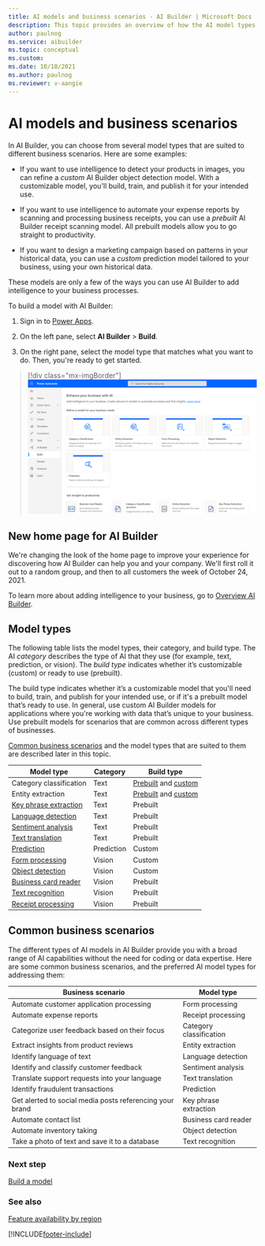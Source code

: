 ```yaml
---
title: AI models and business scenarios - AI Builder | Microsoft Docs
description: This topic provides an overview of how the AI model types that you can create in AI Builder relate to various business scenarios.
author: paulnog
ms.service: aibuilder
ms.topic: conceptual
ms.custom:
ms.date: 10/18/2021
ms.author: paulnog
ms.reviewer: v-aangie
---
```


# AI models and business scenarios

In AI Builder, you can choose from several model types that are suited to different business scenarios. Here are some examples:

- If you want to use intelligence to detect your products in images, you can refine a *custom* AI Builder object detection model. With a customizable model, you'll build, train, and publish it for your intended use.

- If you want to use intelligence to automate your expense reports by scanning and processing business receipts, you can use a *prebuilt* AI Builder receipt scanning model. All prebuilt models allow you to go straight to productivity.

- If you want to design a marketing campaign based on patterns in your historical data, you can use a *custom* prediction model tailored to your business, using your own historical data.

These models are only a few of the ways you can use AI Builder to add intelligence to your business processes.

To build a model with AI Builder:

1. Sign in to [Power Apps](https://make.powerapps.com).

1. On the left pane, select **AI Builder** > **Build**.

1. On the right pane, select the model type that matches what you want to do. Then, you're ready to get started.

> [!div class="mx-imgBorder"]
> ![Screenshot of AI Builder home page.](media/ai-builder-home.png "AI Builder home page")

## New home page for AI Builder

We're changing the look of the home page to improve your experience for discovering how AI Builder can help you and your company. We'll first roll it out to a random group, and then to all customers the week of October 24, 2021.

To learn more about adding intelligence to your business, go to [Overview AI Builder](overview.md).

## Model types

The following table lists the model types, their category, and build type. The AI *category* describes the type of AI that they use (for example, text, prediction, or vision). The *build type* indicates whether it’s customizable (custom) or ready to use (prebuilt).

The build type indicates whether it’s a customizable model that you'll need to build, train, and publish for your intended use, or if it's a prebuilt model that’s ready to use. In general, use custom AI Builder models for applications where you're working with data that’s unique to your business. Use prebuilt models for scenarios that are common across different types of businesses.

[Common business scenarios](#common-business-scenarios) and the model types that are suited to them are described later in this topic.

| **Model type** | **Category** | **Build type** |
| ----- | ----- | ----- |
| Category classification  |Text|[Prebuilt](prebuilt-category-classification.md) and [custom](text-classification-overview.md)  |
| Entity extraction  |Text|[Prebuilt](prebuilt-entity-extraction.md) and [custom](entity-extraction-overview.md)  |
| [Key phrase extraction](prebuilt-key-phrase.md)|Text|Prebuilt |
| [Language detection](prebuilt-language-detection.md)|Text|Prebuilt |
| [Sentiment analysis](prebuilt-sentiment-analysis.md)|Text|Prebuilt |
| [Text translation](prebuilt-text-translation.md)|Text|Prebuilt |
| [Prediction](prediction-overview.md)|Prediction|Custom |
| [Form processing](form-processing-model-overview.md)|Vision|Custom |
| [Object detection](object-detection-overview.md)|Vision|Custom |
| [Business card reader](prebuilt-business-card.md)|Vision|Prebuilt |
| [Text recognition](prebuilt-text-recognition.md)|Vision|Prebuilt |
| [Receipt processing](prebuilt-receipt-processing.md)|Vision|Prebuilt |

## Common business scenarios

The different types of AI models in AI Builder provide you with a broad range of AI capabilities without the need for coding or data expertise. Here are some common business scenarios, and the preferred AI model types for addressing them:

| **Business scenario** | **Model type** |
| ----- | ----- |
Automate customer application processing|Form processing
Automate expense reports|Receipt processing
Categorize user feedback based on their focus | Category classification
Extract insights from product reviews | Entity extraction
Identify language of text | Language detection
Identify and classify customer feedback|Sentiment analysis
Translate support requests into your language|Text translation
Identify fraudulent transactions|Prediction
Get alerted to social media posts referencing your brand | Key phrase extraction
Automate contact list |Business card reader
Automate inventory taking|Object detection
Take a photo of text and save it to a database |Text recognition

### Next step

[Build a model](build-model.md)

### See also

[Feature availability by region](availability-region.md)


[!INCLUDE[footer-include](includes/footer-banner.md)]